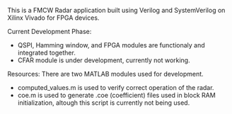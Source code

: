 This is a FMCW Radar application built using Verilog and SystemVerilog on Xilinx Vivado for FPGA devices.

Current Development Phase:
* QSPI, Hamming window, and FPGA modules are functionaly and integrated together.
* CFAR module is under development, currently not working.

Resources:
There are two MATLAB modules used for development.
* computed_values.m is used to verify correct operation of the radar.
* coe.m is used to generate .coe (coefficient) files used in block RAM initialization, altough this script is currently not being used.
